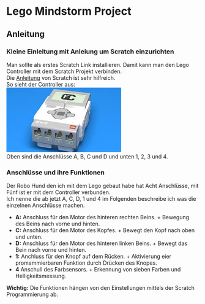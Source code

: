 # Lego Mindstorm Project
 ## Anleitung  
  ### Kleine Einleitung mit Anleiung um Scratch einzurichten
   Man sollte als erstes Scratch Link installieren. Damit kann man den Lego Controller mit dem Scratch Projekt verbinden.  
   Die [Anleitung](https://scratch.mit.edu/ev3 "Link zur Anleitung") von Scratch ist sehr hilfreich.  
   So sieht der Controller aus:  
   ![Controller Bild](https://github.com/Hjordans/Lego-Mindstorm-Project/blob/main/Controller.jpg)  
   Oben sind die Anschlüsse A, B, C und D und unten 1, 2, 3 und 4.

   ### Anschlüsse und ihre Funktionen
   Der Robo Hund den ich mit dem Lego gebaut habe hat Acht Anschlüsse, mit Fünf ist er mit dem Controller verbunden.  
   Ich nenne die ab jetzt A, C, D, 1 und 4 im Folgenden beschreibe ich was die einzelnen Anschlüsse machen.
   
   + **A:** Anschluss für den Motor des hinteren rechten Beins.
	+ Bewegung des Beins nach vorne und hinten.
   + **C:** Anschluss für den Motor des Kopfes.
	+ Bewegt den Kopf nach oben und unten.
   + **D:** Anschluss für den Motor des hinteren linken Beins.
	+ Bewegt das Bein nach vorne und hinten.
   + **1:** Anchluss für den Knopf auf dem Rücken.
	+ Aktivierung eier promammierbaren Funktion durch Drücken des Knopes.
   + **4** Anschull des Farbsensors.
	+ Erkennung von sieben Farben und Helligkeitsmessung.
   
   **Wichtig:** Die Funktionen hängen von den Einstellungen mittels der Scratch Programmierung ab.
   
 <!-- 30.04.2024 Heute habe ich Angefangen meinen Roboter zu Bauen um Ihn dann Tricks mit Scratch beizubringen.
 Ich hatte dabei leider einen kleinen Rücksetzer da ich einmal neu anfangen musste.
 Außerdem lernte ich ein bisschen mehr über GitHub und wie nützlich es ist ich werde mir es noch mal Zuhause angucken.-->
 
 <!-- 02.04.2024 Heute habe ich den Robound zuende gebaut. 
 Außerdem habe ich mir Heute ein Tutorial zu Git angesehen und  gelernt wie es mit GitHub zusammen hängt.
 Morgen wollte ich anfangen mit dem programmieren des Hundes und vielleicht ein par Fragen vom Fragebogen zubeantworten.-->
 